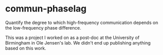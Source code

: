 # commun-phaselag

Quantify the degree to which high-frequency communication depends on the low-frequency phase difference.

This was a project I worked on as a post-doc at the University of Birmingham in Ole Jensen's lab. We didn't end up publishing anything based on this work.
